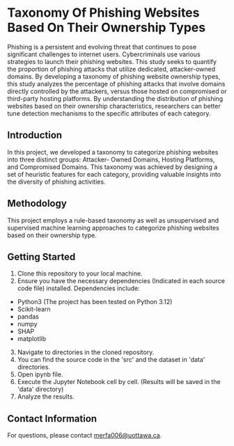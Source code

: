 
# Taxonomy Of Phishing Websites Based On Their Ownership Types

Phishing is a persistent and evolving threat that continues to pose significant challenges to internet users. Cybercriminals use various strategies to launch their phishing websites. This study seeks to quantify the proportion of phishing attacks that utilize dedicated, attacker-owned domains. By developing a taxonomy of phishing website ownership types, this study analyzes the percentage of phishing attacks that involve domains directly controlled by the attackers, versus those hosted on compromised or third-party hosting platforms. By understanding the distribution of phishing websites based on their ownership characteristics, researchers can better tune detection mechanisms to the specific attributes of each category.  

## Introduction

In this project, we developed a taxonomy to categorize phishing websites into three distinct groups: Attacker- Owned Domains, Hosting Platforms, and Compromised Domains. This taxonomy was achieved by designing a set of heuristic features for each category, providing valuable insights into the diversity of phishing activities.

## Methodology

This project employs a rule-based taxonomy as well as unsupervised and supervised machine learning  approaches to categorize phishing websites based on their ownership type. 

## Getting Started

1. Clone this repository to your local machine.
2. Ensure you have the necessary dependencies (Indicated in each source code file) installed. Dependencies include:
  - Python3 (The project has been tested on Python 3.12)
  - Scikit-learn
  - pandas
  - numpy
  - SHAP
  - matplotlib
3. Navigate to directories in the cloned repository. 
4. You can find the source code in the 'src' and the dataset in 'data' directories.
5. Open ipynb file.
6. Execute the  Jupyter Notebook cell by cell. (Results will be saved in the 'data' directory)
7. Analyze the results.


## Contact Information

For questions, please contact [merfa006@uottawa.ca](mailto:merfa006@uottawa.ca).


